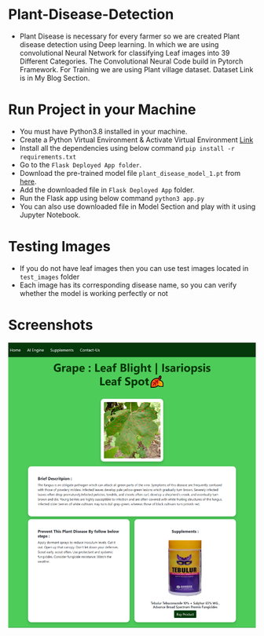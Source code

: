 # Plant-Disease-Detection
 * Plant Disease is necessary for every farmer so we are created Plant disease detection using Deep learning. In which we are using convolutional Neural Network for classifying Leaf images into 39 Different Categories. The Convolutional Neural Code build in Pytorch Framework. For Training we are using Plant village dataset. Dataset Link is in My Blog Section.
# Run Project in your Machine
 * You must have Python3.8 installed in your machine.
 * Create a Python Virtual Environment & Activate Virtual Environment [Link](https://docs.python.org/3/tutorial/venv.html)
 * Install all the dependencies using below command `pip install -r requirements.txt`
 * Go to the `Flask Deployed App folder`.
 * Download the pre-trained model file `plant_disease_model_1.pt` from [here](https://drive.google.com/file/d/1d2W2oZUZQ9dneNXpoR5htKrZDHCmnlak/view?usp=sharing).
 * Add the downloaded file in `Flask Deployed App` folder.
 * Run the Flask app using below command `python3 app.py`
 * You can also use downloaded file in Model Section and play with it using Jupyter Notebook.
# Testing Images
 * If you do not have leaf images then you can use test images located in `test_images` folder
 * Each image has its corresponding disease name, so you can verify whether the model is working perfectly or not
# Screenshots
![](https://github.com/Soumyadip8673/plant_disease_detection/blob/main/3.png)
